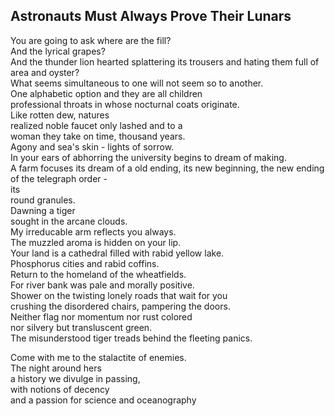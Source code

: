 Astronauts Must Always Prove Their Lunars
-----------------------------------------
You are going to ask where are the fill?  
And the lyrical grapes?  
And the thunder lion hearted splattering its trousers and hating them full of  
area and oyster?  
What seems simultaneous to one will not seem so to another.  
One alphabetic option and they are all children  
professional throats in whose nocturnal coats originate.  
Like rotten dew, natures  
realized noble faucet only lashed and to a  
woman they take on time, thousand years.  
Agony and sea's skin - lights of sorrow.  
In your ears of abhorring the university begins to dream of making.  
A farm focuses its dream of a old ending, its new beginning, the new ending of the telegraph order -  
its  
round granules.  
Dawning a tiger  
sought in the arcane clouds.  
My irreducable arm reflects you always.  
The muzzled aroma is hidden on your lip.  
Your land is a cathedral filled with rabid yellow lake.  
Phosphorus cities and rabid coffins.  
Return to the homeland of the wheatfields.  
For river bank was pale and morally positive.  
Shower on the twisting lonely roads that wait for you  
crushing the disordered chairs, pampering the doors.  
Neither flag nor momentum nor rust colored  
nor silvery but transluscent green.  
The misunderstood tiger treads behind the fleeting panics.  
  
Come with me to the stalactite of enemies.  
The night around hers  
a history we divulge in passing,  
with notions of decency  
and a passion for science and oceanography  
